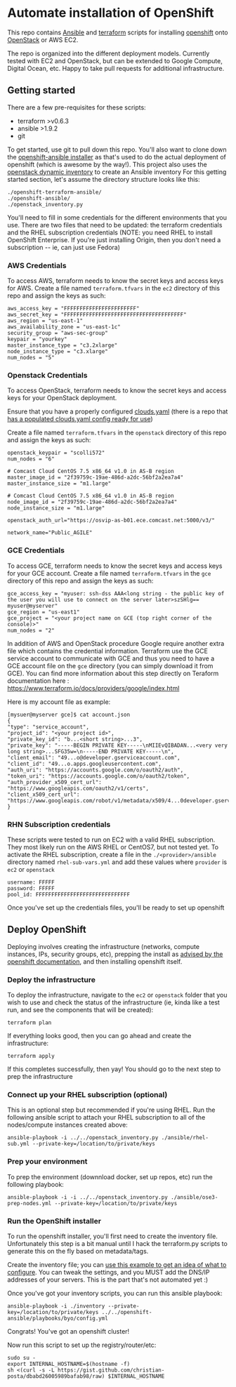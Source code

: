 # Automate installation of OpenShift 
This repo contains [Ansible](http://docs.ansible.com) and [terraform](https://www.terraform.io) scripts for installing [openshift](https://enterprise.openshift.com) onto [OpenStack](http://www.redhat.com/en/insights/openstack) or AWS EC2.


The repo is organized into the different deployment models. Currently tested with EC2 and OpenStack, but can be extended to Google Compute, Digital Ocean, etc. Happy to take pull requests for additional infrastructure.

## Getting started

There are a few pre-requisites for these scripts:

* terraform >v0.6.3 
* ansible >1.9.2
* git


To get started, use git to pull down this repo. You'll also want to clone down the [openshift-ansible installer](https://github.com/openshift/openshift-ansible) as that's used to do the actual deployment of openshift (which is awesome by the way!). This project also uses the [openstack dynamic inventory](https://docs.ansible.com/ansible/latest/user_guide/intro_dynamic_inventory.html#example-openstack-external-inventory-script) to create an Ansible inventory
For this getting started section, let's assume the directory structure looks like this:

    ./openshift-terraform-ansible/
    ./openshift-ansible/
    ./openstack_inventory.py
    
You'll need to fill in some credentials for the different environments that you use. There are two files that need to be updated: the terraform credentials and the RHEL subscription credentials (NOTE: you need RHEL to install OpenShift Enterprise. If you're just installing Origin, then you don't need a subscription -- ie, can just use Fedora)

### AWS Credentials
To access AWS, terraform needs to know the secret keys and access keys for AWS. 
Create a file named `terraform.tfvars` in the `ec2` directory of this repo and assign the keys as such:

    aws_access_key = "FFFFFFFFFFFFFFFFFFFFFFF"
    aws_secret_key = "FFFFFFFFFFFFFFFFFFFFFFFFFFFFFFFFFFFFFF"
    aws_region = "us-east-1"
    aws_availability_zone = "us-east-1c"
    security_group = "aws-sec-group"
    keypair = "yourkey"
    master_instance_type = "c3.2xlarge"
    node_instance_type = "c3.xlarge"
    num_nodes = "5"
    
### Openstack Credentials
To access OpenStack, terraform needs to know the secret keys and access keys for your OpenStack deployment. 

Ensure that you have a properly configured [clouds.yaml](https://docs.openstack.org/openstacksdk/latest/) (there is a
repo that [has a populated clouds.yaml config ready for use](https://github.comcast.com/cloud-services/os-client-config))

Create a file named `terraform.tfvars` in the `openstack` directory of this repo and assign the keys as such:

    openstack_keypair = "scolli572"
    num_nodes = "6"

    # Comcast Cloud CentOS 7.5 x86_64 v1.0 in AS-B region
    master_image_id = "2f39759c-19ae-486d-a2dc-56bf2a2ea7a4"
    master_instance_size = "m1.large"
    
    # Comcast Cloud CentOS 7.5 x86_64 v1.0 in AS-B region
    node_image_id = "2f39759c-19ae-486d-a2dc-56bf2a2ea7a4"
    node_instance_size = "m1.large"

    openstack_auth_url="https://osvip-as-b01.ece.comcast.net:5000/v3/"

    network_name="Public_AGILE"

### GCE Credentials
To access GCE, terraform needs to know the secret keys and access keys for your GCE account. 
Create a file named `terraform.tfvars` in the `gce` directory of this repo and assign the keys as such:

    gce_access_key = "myuser: ssh-dss AAA<long string - the public key of the user you will use to connect on the server later>szSHlg== myuser@myserver"
    gce_region = "us-east1"
    gce_project = "<your project name on GCE (top right corner of the console)>"
    num_nodes = "2"

In addition of AWS and OpenStack procedure Google require another extra file which contains the credential information. Terraform use the GCE service account to communicate with GCE and thus you need to have a GCE account file on the `gce` directory (you can simply download it from GCE). You can find more information about this step directly on Teraform documentation here : https://www.terraform.io/docs/providers/google/index.html

Here is my account file as example:

    [mysuer@myserver gce]$ cat account.json
    {
    "type": "service_account",
    "project_id": "<your project id>",
    "private_key_id": "b...<short string>...3",
    "private_key": "-----BEGIN PRIVATE KEY-----\nMIIEvQIBADAN...<very very long string>...SFG35w=\n-----END PRIVATE KEY-----\n",
    "client_email": "49...o@developer.gserviceaccount.com",
    "client_id": "49...o.apps.googleusercontent.com",
    "auth_uri": "https://accounts.google.com/o/oauth2/auth",
    "token_uri": "https://accounts.google.com/o/oauth2/token",
    "auth_provider_x509_cert_url": "https://www.googleapis.com/oauth2/v1/certs",
    "client_x509_cert_url": "https://www.googleapis.com/robot/v1/metadata/x509/4...0developer.gserviceaccount.com"
    }


### RHN Subscription credentials
These scripts were tested to run on EC2 with a valid RHEL subscription. They most likely run on the AWS RHEL or CentOS7, but not tested yet.
To activate the RHEL subscription, create a file in the `./<provider>/ansible` directory named `rhel-sub-vars.yml` and add these values where `provider` is `ec2` or `openstack`

    username: FFFFF
    password: FFFFF
    pool_id: FFFFFFFFFFFFFFFFFFFFFFFFFFFFFF

Once you've set up the credentials files, you'll be ready to set up openshift

## Deploy OpenShift

Deploying involves creating the infrastructure (networks, compute instances, IPs, security groups, etc), prepping the install as [advised by the openshift documentation](https://docs.openshift.org/latest/install_config/install/prerequisites.html), and then installing openshift itself.

### Deploy the infrastructure
To deploy the infrastructure, navigate to the `ec2` or `openstack` folder that you wish to use and check the status of the infrastructure (ie, kinda like a test run, and see the components that will be created):

    terraform plan
    
If everything looks good, then you can go ahead and create the infrastructure:

    terraform apply
    
If this completes successfully, then yay! You should go to the next step to prep the infrastructure

### Connect up your RHEL subscription (optional)
This is an optional step but recommended if you're using RHEL. Run the following ansible script to attach your RHEL subscription to all of the nodes/compute instances created above:

    ansible-playbook -i ../../openstack_inventory.py ./ansible/rhel-sub.yml --private-key=/location/to/private/keys

### Prep your environment
To prep the environment (downnload docker, set up repos, etc) run the following playbook:

    ansible-playbook -i -i ../../openstack_inventory.py ./ansible/ose3-prep-nodes.yml --private-key=/location/to/private/keys
    
### Run the OpenShift installer
To run the openshift installer, you'll first need to create the inventory file. Unfortunately this step is a bit manual until I hack the terraform.py scripts to generate this on the fly based on metadata/tags. 

Create the inventory file; you can [use this example to get an idea of what to configure](./example-inventory). You can tweak the settings, and you MUST add the DNS/IP addresses of your servers. This is the part that's not automated yet :)

Once you've got your inventory scripts, you can run this ansible playbook:

    ansible-playbook -i ./inventory --private-key=/location/to/private/keys ../../openshift-ansible/playbooks/byo/config.yml
    
    
Congrats! You've got an openshift cluster!
     
Now run this script to set up the registry/router/etc:
     
    sudo su -
    export INTERNAL_HOSTNAME=$(hostname -f)
    sh <(curl -s -L https://gist.github.com/christian-posta/dbabd26005989bafab98/raw) $INTERNAL_HOSTNAME 
